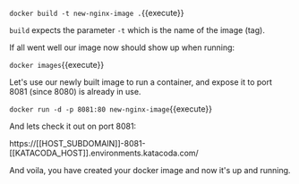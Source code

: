 `docker build -t new-nginx-image .`{{execute}}

`build` expects the parameter `-t` which is the name of the image (tag).

If all went well our image now should show up when running:

`docker images`{{execute}}

Let's use our newly built image to run a container, and expose it to port 8081 (since 8080) is already in use.

`docker run -d -p 8081:80 new-nginx-image`{{execute}}

And lets check it out on port 8081:

https://[[HOST_SUBDOMAIN]]-8081-[[KATACODA_HOST]].environments.katacoda.com/

And voila, you have created your docker image and now it's up and running.